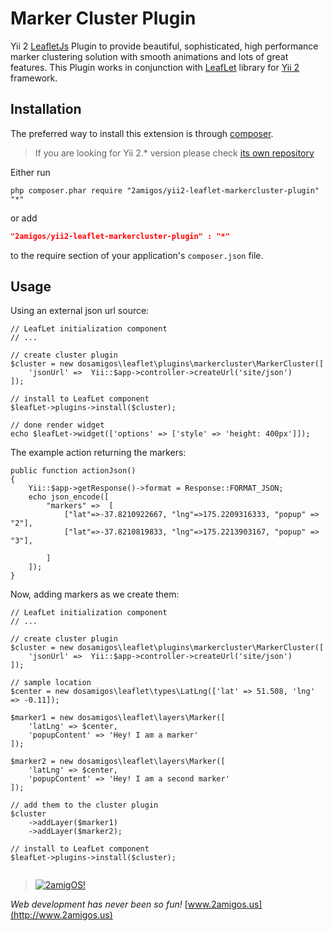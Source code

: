 Marker Cluster Plugin
======================

Yii 2 [LeafletJs](http://leafletjs.com/) Plugin to provide beautiful, sophisticated, high performance marker clustering solution with smooth
animations and lots of great features. This Plugin works in conjunction with [LeafLet](https://github.com/2amigos/yii2-leaflet-extension)
library for [Yii 2](https://github.com/yiisoft/yii2) framework.

Installation
------------
The preferred way to install this extension is through [composer](http://getcomposer.org/download/).

> If you are looking for Yii 2.* version please check [its own repository](https://github.com/2amigos/yii2-leaflet-extension)

Either run

```
php composer.phar require "2amigos/yii2-leaflet-markercluster-plugin" "*"
```
or add

```json
"2amigos/yii2-leaflet-markercluster-plugin" : "*"
```

to the require section of your application's `composer.json` file.

Usage
-----

Using an external json url source:

```
// LeafLet initialization component
// ...

// create cluster plugin
$cluster = new dosamigos\leaflet\plugins\markercluster\MarkerCluster([
	'jsonUrl' =>  Yii::$app->controller->createUrl('site/json')
]);

// install to LeafLet component
$leafLet->plugins->install($cluster);

// done render widget
echo $leafLet->widget(['options' => ['style' => 'height: 400px']]);

```

The example action returning the markers:

```
public function actionJson()
{
    Yii::$app->getResponse()->format = Response::FORMAT_JSON;
    echo json_encode([
        "markers" =>  [
            ["lat"=>-37.8210922667, "lng"=>175.2209316333, "popup" => "2"],
            ["lat"=>-37.8210819833, "lng"=>175.2213903167, "popup" => "3"],

        ]
    ]);
}

```

Now, adding markers as we create them:

```
// LeafLet initialization component
// ...

// create cluster plugin
$cluster = new dosamigos\leaflet\plugins\markercluster\MarkerCluster([
	'jsonUrl' =>  Yii::$app->controller->createUrl('site/json')
]);

// sample location
$center = new dosamigos\leaflet\types\LatLng(['lat' => 51.508, 'lng' => -0.11]);

$marker1 = new dosamigos\leaflet\layers\Marker([
    'latLng' => $center,
    'popupContent' => 'Hey! I am a marker'
]);

$marker2 = new dosamigos\leaflet\layers\Marker([
	'latLng' => $center,
	'popupContent' => 'Hey! I am a second marker'
]);

// add them to the cluster plugin
$cluster
    ->addLayer($marker1)
    ->addLayer($marker2);

// install to LeafLet component
$leafLet->plugins->install($cluster);


```

> [![2amigOS!](http://www.gravatar.com/avatar/55363394d72945ff7ed312556ec041e0.png)](http://www.2amigos.us)

<i>Web development has never been so fun!</i>
[www.2amigos.us](http://www.2amigos.us)